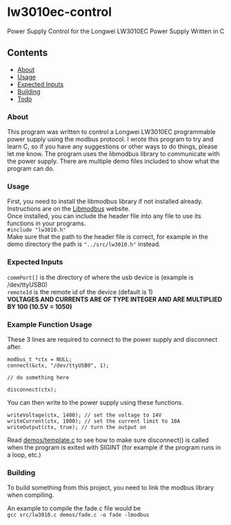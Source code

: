 # lw3010ec-control
Power Supply Control for the Longwei LW3010EC Power Supply Written in C

## Contents

- [About](#about)
- [Usage](#usage)
- [Expected Inputs](#expected-inputs)
- [Building](#building)
- [Todo](https://github.com/ryanhaygarth/lw3010ec-control/blob/main/TODO.md)

### About

This program was written to control a Longwei LW3010EC programmable power supply using the modbus protocol. I wrote this program to try and learn C, so if you have any suggestions or other ways to do things, please let me know. The program uses the libmodbus library to communicate with the power supply. There are multiple demo files included to show what the program can do.

### Usage

First, you need to install the libmodbus library if not installed already. Instructions are on the [Libmodbus](https://libmodbus.org/getting_started/) website.  
Once installed, you can include the header file into any file to use its functions in your programs.  
```#include "lw3010.h"```  
Make sure that the path to the header file is correct, for example in the demo directory the path is ```"../src/lw3010.h"``` instead.  

### Expected Inputs

```commPort[]``` is the directory of where the usb device is (example is /dev/ttyUSB0)  
```remoteId``` is the remote id of the device (default is 1)  
**VOLTAGES AND CURRENTS ARE OF TYPE INTEGER AND ARE MULTIPLIED BY 100 (10.5V = 1050)**  

### Example Function Usage

These 3 lines are required to connect to the power supply and disconnect after.  
```
modbus_t *ctx = NULL;
connect(&ctx, "/dev/ttyUSB0", 1);

// do something here

disconnect(ctx);
```
You can then write to the power supply using these functions.  
```
writeVoltage(ctx, 1400); // set the voltage to 14V
writeCurrent(ctx, 1000); // set the current limit to 10A
writeOutput(ctx, true); // turn the output on
```  
Read [demos/template.c](https://github.com/ryanhaygarth/lw3010ec-control/blob/main/demos/template.c) to see how to make sure disconnect() is called when the program is exited with SIGINT (for example if the program runs in a loop, etc.)  

### Building

To build something from this project, you need to link the modbus library when compiling.  

An example to compile the fade.c file would be  
```gcc src/lw3010.c demos/fade.c -o fade -lmodbus```  
